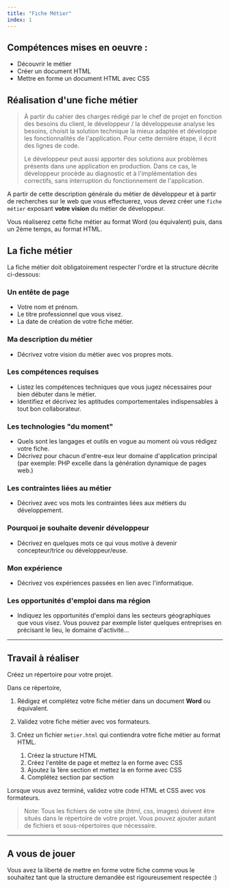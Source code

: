 ```yaml
---
title: "Fiche Métier"
index: 1
---
```


## Compétences mises en oeuvre : 
- Découvrir le métier
- Créer un document HTML
- Mettre en forme un document HTML avec CSS


## Réalisation d'une fiche métier

> À partir du cahier des charges rédigé par le chef de projet en fonction des besoins du client, le développeur / la développeuse analyse les besoins, choisit la solution technique la mieux adaptée et développe les fonctionnalités de l'application. Pour cette dernière étape, il écrit des lignes de code.
>
> Le développeur peut aussi apporter des solutions aux problèmes présents dans une application en production. Dans ce cas, le développeur procède au diagnostic et à l'implémentation des correctifs, sans interruption du fonctionnement de l'application.

A partir de cette description générale du métier de développeur et à partir de recherches sur le web que vous effectuerez, vous devez créer une `fiche métier` exposant **votre vision** du métier de développeur. 

Vous réaliserez cette fiche métier au format Word (ou équivalent) puis, dans un 2ème temps, au format HTML.


## La fiche métier

La fiche métier doit obligatoirement respecter l'ordre et la structure décrite ci-dessous: 

### Un entête de page 
- Votre nom et prénom.
- Le titre professionnel que vous visez.
- La date de création de votre fiche métier.

### Ma description du métier
- Décrivez votre vision du métier avec vos propres mots.

### Les compétences requises
- Listez les compétences techniques que vous jugez nécessaires pour bien débuter dans le métier.
- Identifiez et décrivez les aptitudes comportementales indispensables à tout bon collaborateur.

### Les technologies "du moment"
- Quels sont les langages et outils en vogue au moment où vous rédigez votre fiche. 
- Décrivez pour chacun d'entre-eux leur domaine d'application principal (par exemple: PHP excelle dans la génération dynamique de pages web.)

### Les contraintes liées au métier
- Décrivez avec vos mots les contraintes liées aux métiers du développement.

### Pourquoi je souhaite devenir développeur
- Décrivez en quelques mots ce qui vous motive à devenir concepteur/trice ou développeur/euse.

### Mon expérience
- Décrivez vos expériences passées en lien avec l'informatique.

### Les opportunités d'emploi dans ma région
- Indiquez les opportunités d'emploi dans les secteurs géographiques que vous visez. Vous pouvez par exemple lister quelques entreprises en précisant le lieu, le domaine d'activité...



--- 

## Travail à réaliser

Créez un répertoire pour votre projet.

Dans ce répertoire,

1. Rédigez et complétez votre fiche métier dans un document **Word** ou équivalent.

2. Validez votre fiche métier avec vos formateurs.

3. Créez un fichier `metier.html` qui contiendra votre fiche métier au format HTML.
    1. Créez la structure HTML
    2. Créez l'entête de page et mettez la en forme avec CSS
    2. Ajoutez la 1ère section et mettez la en forme avec CSS
    3. Complétez section par section

Lorsque vous avez terminé, validez votre code HTML et CSS avec vos formateurs.

> Note: Tous les fichiers de votre site (html, css, images) doivent être situés dans le répertoire de votre projet. Vous pouvez ajouter autant de fichiers et sous-répertoires que nécessaire.

---

## A vous de jouer 

Vous avez la liberté de mettre en forme votre fiche comme vous le souhaitez tant que la structure demandée est rigoureusement respectée :)
